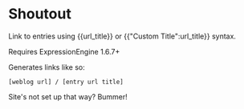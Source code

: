 
Shoutout
======================================================================

Link to entries using {{url_title}} or {{"Custom Title":url_title}} syntax.

Requires ExpressionEngine 1.6.7+

Generates links like so:

`[weblog url] / [entry url title]`

Site's not set up that way? Bummer!